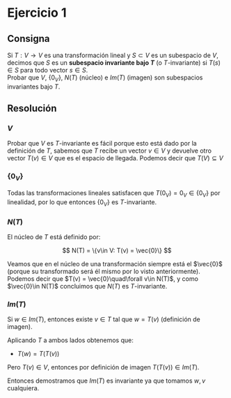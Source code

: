 # Ejercicio 1

## Consigna

Si $T: V \rightarrow V$ es una transformación lineal y $S \subset V$ es un subespacio de $V$, decimos que $S$ es un **subespacio invariante bajo $T$** (o $T$-invariante) si $T(s) \in S$ para todo vector $s \in S$.  
Probar que $V$, $\{0_V\}$, $N(T)$ (núcleo) e $Im(T)$ (imagen) son subespacios invariantes bajo $T$.

## Resolución

### $V$

Probar que $V$ es $T$-invariante es fácil porque esto está dado por la definición de $T$, sabemos que $T$ recibe un vector $v\in V$ y devuelve otro vector $T(v)\in V$ que es el espacio de llegada. 
Podemos decir que $T(V)\subseteq V$

### $\{0_V\}$

Todas las transformaciones lineales satisfacen que $T(0_V) = 0_V\in\{0_V\}$ por linealidad, por lo que entonces $\{0_V\}$ es $T$-invariante.

### $N(T)$

El núcleo de $T$ está definido por:

$$
N(T) = \{v\in V: T(v) = \vec{0}\}
$$

Veamos que en el núcleo de una transformación siempre está el $\vec{0}$ (porque su transformado será él mismo por lo visto anteriormente).
Podemos decir que $T(v) = \vec{0}\quad\forall v\in N(T)$, y como $\vec{0}\in N(T)$ concluimos que $N(T)$ es $T$-invariante.

### $Im(T)$

Si $w\in Im(T)$, entonces existe $v\in T$ tal que $w = T(v)$ (definición de imagen).

Aplicando $T$ a ambos lados obtenemos que:

- $T(w) = T(T(v))$

Pero $T(v)\in V$, entonces por definición de imagen $T(T(v))\in Im(T)$.

Entonces demostramos que $Im(T)$ es invariante ya que tomamos $w,v$ cualquiera.